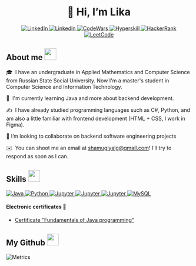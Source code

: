 [](https://sun9-79.userapi.com/s/v1/if2/xVIts6SmN1nlKyRzhrNQZuPpZRF1AWw_BqU4fr3VuMrhWYiYohQXkqSiShJg1-Eja9dpUhhjAPqqFJ1nCyNYhLUd.jpg?size=984x305&quality=96&type=album)

<h1 align="center"> 👋 Hi, I’m Lika </h1>
<p align="center">
  <a href="https://www.linkedin.com/in/lika-shamugiya-67bb06239/" target="_blank">
    <img alt="LinkedIn" src="https://img.shields.io/badge/LinkedIn-0077B5?style=for-the-badge&logo=linkedin&logoColor=white">
  </a>

  <a href="https://vk.com/sham.lika/" target="_blank">
    <img alt="LinkedIn" src="https://img.shields.io/badge/VK-0077FF?style=for-the-badge&logo=vk&logoColor=white">
  </a>

  <a href="https://www.codewars.com/users/likmugi" target="_blank">
    <img alt="CodeWars" src="https://img.shields.io/badge/CodeWars-red?style=for-the-badge&logo=codewars&logoColor=white">
  </a>

  <a href="https://hyperskill.org/profile/131933476" target="_blank">
    <img alt="Hyperskill" src="https://img.shields.io/badge/Hyperskill-41454A?style=for-the-badge&logo=jetbrains&logoColor=white">
  </a>

  <a href="https://www.hackerrank.com/shelley_bass_li/hackos" target="_blank">
    <img alt="HackerRank" src="https://img.shields.io/badge/-Hackerrank-2EC866?style=for-the-badge&logo=HackerRank&logoColor=white">
  </a>

  <a href="https://leetcode.com/shamugiyalg/" target="_blank">
    <img alt="LeetCode" src="https://img.shields.io/badge/LeetCode-EE7A3B?style=for-the-badge&logo=leetcode&logoColor=white">
  </a>
</p>



<h2> About me <img src = "https://media2.giphy.com/media/QssGEmpkyEOhBCb7e1/giphy.gif?cid=ecf05e47a0n3gi1bfqntqmob8g9aid1oyj2wr3ds3mg700bl&rid=giphy.gif" width = 32 px> </h2>

🎓  I have an undergraduate in Applied Mathematics and Computer Science from Russian State Social University. Now I'm a master's student in Computer Science and Information Technology.

🌱  I'm currently learning Java and more about backend development.

✍️  I have already studied programming languages such as C#, Python, and am also a little familiar with frontend development (HTML + CSS, I work in Figma).

👯 I’m looking to collaborate on backend software engineering projects

✉️  You can shoot me an email at [shamugiyalg@gmail.com](mailto:shamugiyalg@gmail.com)! I'll try to respond as soon as I can.  

<h2> Skills <img src = "https://media2.giphy.com/media/QssGEmpkyEOhBCb7e1/giphy.gif?cid=ecf05e47a0n3gi1bfqntqmob8g9aid1oyj2wr3ds3mg700bl&rid=giphy.gif" width = 32 px> </h2>

  <a href="https://www.java.com" target="_blank">
    <img alt="Java" src="https://img.shields.io/badge/Java-ED8B00?style=for-the-badge&logo=java&logoColor=white">
  </a>
  
  <a href="https://www.python.org" target="_blank">
    <img alt="Python" src="https://img.shields.io/badge/Python-3776AB?style=for-the-badge&logo=python&logoColor=white">
  </a>

  <a href="https://docs.microsoft.com/en-us/dotnet/csharp/" target="_blank">
    <img alt="Jupyter" src="https://img.shields.io/badge/C%23-4F2DE0?&style=for-the-badge&logo=csharp&logoColor=white">
  </a>

  <a href="https://jupyter.org/" target="_blank">
    <img alt="Jupyter" src="https://img.shields.io/badge/Jupyter-F37626.svg?&style=for-the-badge&logo=Jupyter&logoColor=white">
  </a>

  <a href="https://figma.com/" target="_blank">
    <img alt="Jupyter" src="https://img.shields.io/badge/Figma-F68370?&style=for-the-badge&logo=figma&logoColor=white">
  </a>

  <a href="https://www.mysql.com/">
    <img alt="MySQL" src="https://img.shields.io/badge/Microsoft%20SQL%20Server-CC2927?style=for-the-badge&logo=microsoft%20sql%20server&logoColor=white">
  </a>
  
  #### Electronic certificates 📜
  
  - [Certificate "Fundamentals of Java programming"](https://sun9-81.userapi.com/impf/Qo92SZhzQYQc3VYJNclhWqg8lCegeAoakA4rCQ/ml6gtqRxC8E.jpg?size=2000x1408&quality=96&sign=60eba0f5aec8ac2b11ab019f21bea451&type=album)
  
<h2> My Github <img src = "https://media2.giphy.com/media/QssGEmpkyEOhBCb7e1/giphy.gif?cid=ecf05e47a0n3gi1bfqntqmob8g9aid1oyj2wr3ds3mg700bl&rid=giphy.gif" width = 32 px> </h2>

![Metrics](https://metrics.lecoq.io/likmugi?template=classic&base.header=0&base.activity=0&base.community=0&base.repositories=0&base.metadata=0&achievements=1&base.indepth=false&achievements.threshold=C&achievements.secrets=true&achievements.display=detailed&achievements.limit=0&config.timezone=Europe%2FMoscow)
